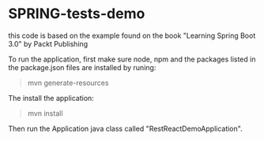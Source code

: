 # SPRING-tests-demo

this code is based on the example found on the book "Learning Spring Boot 3.0" by Packt Publishing


To run the application, first make sure node, npm and the packages listed in the package.json files are installed by runing:

> mvn generate-resources

The install the application:

> mvn install

Then run the Application java class called "RestReactDemoApplication".

